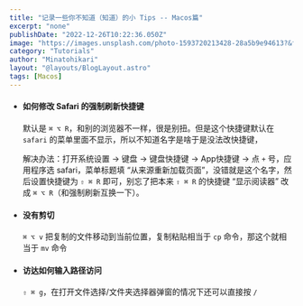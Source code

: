 ```yaml
---
title: "记录一些你不知道（知道）的小 Tips -- Macos篇"
excerpt: "none"
publishDate: "2022-12-26T10:22:36.050Z"
image: "https://images.unsplash.com/photo-1593720213428-28a5b9e94613?&fit=crop&w=430&h=240"
category: "Tutorials"
author: "Minatohikari"
layout: "@layouts/BlogLayout.astro"
tags: [Macos]
---
```


- #### 如何修改 Safari 的强制刷新快捷键

  默认是 `⌘ ⌥ R`，和别的浏览器不一样，很是别扭。但是这个快捷键默认在 `safari` 的菜单里面不显示，所以不知道名字是啥于是没法改快捷键，
  
  解决办法：打开系统设置 -> 键盘 -> 键盘快捷键 -> App快捷键 ->  点 `+` 号，应用程序选 safari，菜单标题填 “从来源重新加载页面”，没错就是这个名字，然后设置快捷键为 `⇧ ⌘ R` 即可，别忘了把本来 `⇧ ⌘ R` 的快捷键 “显示阅读器” 改成 `⌘ ⌥ R`（和强制刷新互换一下）。
- #### 没有剪切 

  `⌘ ⌥ v` 把复制的文件移动到当前位置，复制粘贴相当于 `cp` 命令，那这个就相当于 `mv` 命令

- #### 访达如何输入路径访问
  
  `⇧ ⌘ g`，在打开文件选择/文件夹选择器弹窗的情况下还可以直接按 `/`